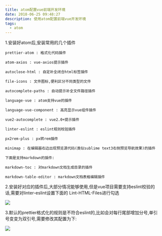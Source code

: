 ```yaml
---
title: atom配置vue前端开发环境
date: 2018-06-25 09:48:27
description: 使用atom配置前端vue开发环境
tags:
  - atom
---
```


1.安装好atom后,安装常用的几个插件

    prettier-atom : 格式化代码插件

    atom-axios : vue-axios提示插件

    autoclose-html : 自定补全闭合html标签插件

    file-icons : 文件图标,便利区分不同类型的文件

    autocomplete-paths : 自动提示补全文件路径插件

    language-vue : atom支持vue的插件

    language-vue-component : 高亮显示vue组件插件

    vue2-autocomplete : vue2.0+提示插件

    linter-eslint : eslint规则校验插件

    px2rem-plus : px转rem插件

    minimap : 在编辑器右边出现预览源代码(类似sublime text3右侧预览导航效果)的插件

    下面是支持markdown的插件:

    markdown-toc : 对markdown文档生成目录的插件

    markdown-table-editor : markdown文档表格编辑插件

2.安装好对应的插件后,大部分情况能够使用,但是vue项目需要支持eslint校验的话,需要对linter-eslint设置下面的 Lint-HTML-Files进行勾选

![](/images/eslint.png)

3.默认的prettier格式化的规则是不符合eslint的,比如会对每行尾部增加分号,单引号变变为双引号,需要修改其配置为下:

![](/images/prettier.png)
